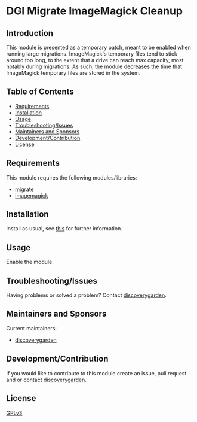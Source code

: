 # DGI Migrate ImageMagick Cleanup

## Introduction

This module is presented as a temporary patch, meant to be enabled when running large migrations. ImageMagick's temporary files tend to stick around too long, to the extent that a drive can reach max capacity, most notably during migrations. As such, the module decreases the time that ImageMagick temporary files are stored in the system.

## Table of Contents

* [Requirements](#requirements)
* [Installation](#installation)
* [Usage](#usage)
* [Troubleshooting/Issues](#troubleshootingissues)
* [Maintainers and Sponsors](#maintainers-and-sponsors)
* [Development/Contribution](#developmentcontribution)
* [License](#license)

## Requirements

This module requires the following modules/libraries:

* [migrate](https://www.drupal.org/project/migrate)
* [imagemagick](https://www.drupal.org/project/imagemagick)

## Installation

Install as usual, see
[this](https://drupal.org/documentation/install/modules-themes/modules-8) for
further information.

## Usage

Enable the module.

## Troubleshooting/Issues

Having problems or solved a problem? Contact
[discoverygarden](http://www.discoverygarden.ca).

## Maintainers and Sponsors

Current maintainers:

* [discoverygarden](http://www.discoverygarden.ca)

## Development/Contribution

If you would like to contribute to this module create an issue, pull request
and or contact
[discoverygarden](http://www.discoverygarden.ca).

## License

[GPLv3](http://www.gnu.org/licenses/gpl-3.0.txt)

